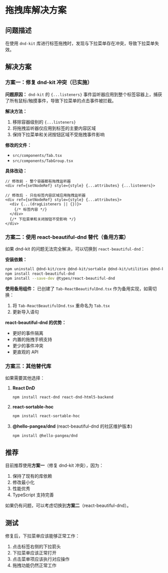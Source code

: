 # 拖拽库解决方案

## 问题描述

在使用 `dnd-kit` 库进行标签拖拽时，发现与下拉菜单存在冲突，导致下拉菜单失效。

## 解决方案

### 方案一：修复 dnd-kit 冲突（已实施）

**问题原因：**
`dnd-kit` 的 `{...listeners}` 事件监听器应用到整个标签容器上，捕获了所有鼠标/触摸事件，导致下拉菜单的点击事件被拦截。

**解决方法：**
1. 移除容器级别的 `{...listeners}` 
2. 将拖拽监听器仅应用到标签的主要内容区域
3. 保持下拉菜单和关闭按钮区域不受拖拽事件影响

**修改的文件：**
- `src/components/Tab.tsx`
- `src/components/TabGroup.tsx`

**具体改动：**
```tsx
// 修改前 - 整个容器都有拖拽监听器
<div ref={setNodeRef} style={style} {...attributes} {...listeners}>

// 修改后 - 只在标签内容区域应用拖拽监听器
<div ref={setNodeRef} style={style} {...attributes}>
  <div {...(dragListeners || {})}>
    {/* 标签内容 */}
  </div>
  {/* 下拉菜单和关闭按钮不受影响 */}
</div>
```

### 方案二：使用 react-beautiful-dnd 替代（备用方案）

如果 dnd-kit 的问题无法完全解决，可以切换到 `react-beautiful-dnd`：

**安装依赖：**
```bash
npm uninstall @dnd-kit/core @dnd-kit/sortable @dnd-kit/utilities @dnd-kit/modifiers
npm install react-beautiful-dnd
npm install --save-dev @types/react-beautiful-dnd
```

**使用备用组件：**
已创建了 `Tab-ReactBeautifulDnd.tsx` 作为备用实现，如需切换：
1. 将 `Tab-ReactBeautifulDnd.tsx` 重命名为 `Tab.tsx`
2. 更新导入语句

**react-beautiful-dnd 的优势：**
- 更好的事件隔离
- 内置的拖拽手柄支持
- 更少的事件冲突
- 更直观的 API

### 方案三：其他替代库

如果需要其他选择：

1. **React DnD**
   ```bash
   npm install react-dnd react-dnd-html5-backend
   ```

2. **react-sortable-hoc**
   ```bash
   npm install react-sortable-hoc
   ```

3. **@hello-pangea/dnd** (react-beautiful-dnd 的社区维护版本)
   ```bash
   npm install @hello-pangea/dnd
   ```

## 推荐

目前推荐使用**方案一**（修复 dnd-kit 冲突），因为：
1. 保持了现有的库依赖
2. 修改最小化
3. 性能优秀
4. TypeScript 支持完善

如果仍有问题，可以考虑切换到**方案二**（react-beautiful-dnd）。

## 测试

修复后，下拉菜单应该能够正常工作：
1. 点击标签右侧的下拉箭头
2. 下拉菜单应该正常打开
3. 点击菜单项应该执行对应操作
4. 拖拽功能仍然正常工作